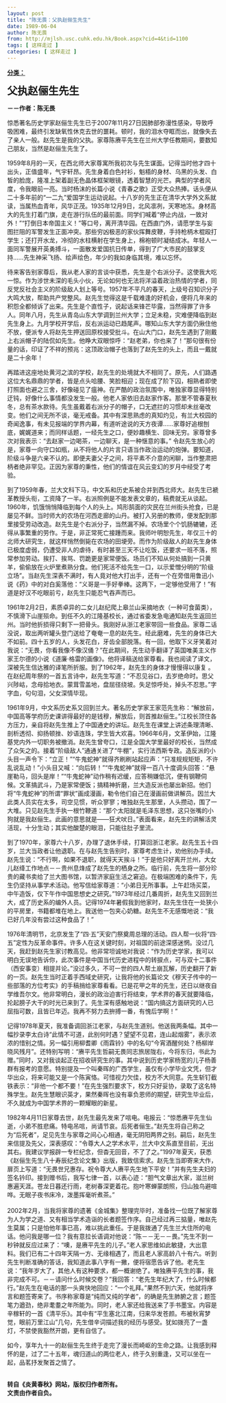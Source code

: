 ```yaml
---
layout: post
title: "陈无畏：父执赵俪生先生"
date: 1989-06-04
author: 陈无畏
from: http://mjlsh.usc.cuhk.edu.hk/Book.aspx?cid=4&tid=1100
tags: [ 这样走过 ]
categories: [ 这样走过 ]
---
```


<div style="margin: 15px 10px 10px 0px;">
 <div>
  <span id="ctl00_ContentPlaceHolder1_chapter1_SubjectLabel" style="font-weight:bold;text-decoration:underline;">
   分类：
  </span>
 </div>
 <p>
  <strong>
   <font size="5">
    父执赵俪生先生
   </font>
  </strong>
 </p>
 <p>
  <strong>
   －－作者：陈无畏
  </strong>
 </p>
 <p>
  惊悉著名历史学家赵俪生先生已于2007年11月27日因肺部弥漫性感染，导致呼吸困难，最终引发缺氧性休克去世的噩耗。顿时，我的泪水夺眶而出，就像失去了亲人一般。赵先生是我的父执。家尊陈赓平先生在兰州大学任教期间，要数知己朋友，当然是赵俪生先生了。
 </p>
 <p>
  1959年8月的一天，在西北师大家尊寓所我初次与先生谋面。记得当时他才四十出头，正值盛年，气宇轩昂。先生身着白色衬衫，魁梧的身材、乌黑的头发、白皙的脸庞，隆准上架着副无色晶体框架眼镜，透着智慧的光芒。典型的学者风度，令我眼前一亮。当时杨沫的长篇小说《青春之歌》正受大众热捧。话头便从二十多年前的“一二九”爱国学生运动说起。十八岁的先生正在清华大学外文系就读，当属热血青年，风华正茂。1935年12月9日，北风凛冽，天寒地冻。身材高大的先生打着门旗，走在游行队伍的最前面。同学们喊着“停止内战，一致对外！”“打倒日本帝国主义！”等口号，离开清华园。在西直门外，请愿学生与妄图拦阻的军警发生正面冲突。那些穷凶极恶的家伙挥舞皮鞭，手持枪柄木棍殴打学生；还打开水龙，冷彻的水柱横射在学生身上，棉袍顿时凝结成冰。年轻人一面同军警展开英勇搏斗，一面散发爱国抗日传单，得到了广大市民的鼓掌支持……先生神采飞扬、绘声绘色，年少的我如身临其境，难以忘怀。
 </p>
 <p>
  待来客告别家尊后，我从老人家的言谈中获悉，先生是个右派分子。这使我大吃一惊。作为涉世未深的毛头小伙，无论如何也无法将洋溢着政治热情的学者，同反党反社会主义的阶级敌人划上等号。1957年不平凡的春天，上级号召知识分子大鸣大放，帮助共产党整风。赵先生觉得这是千载难逢的好机会，便将几年来的积怨全都倾诉了出来。先生是个直性子，说起话来锋芒毕露，当然得罪了许多人。同年八月，先生从青岛山东大学调到兰州大学；立足未稳，灾难便降临到赵先生身上。九月学校开学后，反右派运动已趋尾声。哪知山东大学方面仍揪住他不放，便派专人将赵先生押送回原校接受批斗。在山大门口，赵先生遇到了刚戴上右派帽子的陆侃如先生。他睁大双眼惊呼：“赵老弟，你也来了！”那句很有份量的话，印证了不祥的预兆：这顶政治帽子也落到了赵先生的头上，而且一戴就是二十余年！
 </p>
 <p>
  再踏进这座地处黄河之滨的学校，赵先生的处境就大不相同了。原先，人们路遇这位大名鼎鼎的学者，皆是点头哈腰、笑脸相迎；现在成了阶下囚，相熟者即使打照面也避之三舍，好像碰见了瘟神。在严酷的政治氛围中，唯独家尊显得特别迂钝，好像什么事情都没发生一般。他老人家依旧去赵家作客。那里不管春夏秋冬，总有茶水款待。先生虽戴着右派分子的帽子，口无遮拦的习惯却未丝毫改变。他们之间无所不谈，毫无戒备。其中有深思熟虑的真知灼见，有兰大校园的奇闻逸事，有未见报端的学界内幕，有道听途说的天方夜谭……家尊好追根刨底，娓娓道来；而同样话题，一经先生之口，便妙趣横生、回味无穷。家尊曾多次对我表示：“去赵家一边喝茶，一边聊天，是一种惬意的事。” 令赵先生放心的是，家尊一向守口如瓶，从不将他人的片言只语当作政治运动的炮弹。要知道，阶级斗争是六亲不认的。即便夫妻父子之间，将平素不介意的闲聊，当作整肃把柄者绝非罕见。正因为家尊的秉性，他们的情谊在风云变幻的岁月中经受了考验。
 </p>
 <p>
  到了1959年春，兰大文科下马，中文系和历史系被合并到西北师大。赵先生已褫革教授头衔，工资降了一半。右派照例是不能发表文章的，稿费就无从谈起。1960年，饥饿悄悄降临到每个人的头上。鸠形鹄面的灾民在兰州街头抢食，已是屡见不鲜。当时师大的农场在河西走廊的山丹。被打入另册的教师，便发配到那里接受劳动改造。赵先生是个右派分子，当然漏不掉。农场里个个饥肠辘辘，还得从事繁重的劳作。于是，非正常死亡接踵而来。我师叶明恕先生，年仅三十的北师大研究生，就这样悄然倒毙在农场的田埂旁。而作为阶级敌人的赵先生身体已极度虚弱，仍遭受非人的虐待，有时甚至三天不让吃饭，还要求一班不落，照常参加劳动。挨打、挨骂、罚跪更是家常便饭。场员们不知从何处搞到一只黄羊，偷偷放在火炉里煮熟分食。他们死活不给先生一口，以示爱憎分明的“阶级立场”。当赵先生深表不满时，有人竟对他大打出手，还有一个在旁借用鲁迅小说《药》中的对白奚落他：“义哥是一手好拳棒。这两下，一定够他受用了！”有道是好汉不吃眼前亏，赵先生只能忍气吞声而已。
 </p>
 <p>
  1961年2月2日，素质卓异的二女儿赵纪爬上皋兰山采摘地衣（一种可食菌类），不慎滑下山崖殒命。到任不久的江隆基校长，通过省委发急电通知赵先生返回兰州。当时他折损得只剩下一把骨头。我刚好从浙江老家带回一些食品。家尊二话没说，取出两听罐头登门送给了奄奄一息的赵先生。经此磨难，先生的身体已大不如前。四十五岁的人，头发花白，牙齿全部脱落。有一回，他取下义牙笑着对我说：“无畏，你看我像不像汉俑？”在此期间，先生动手翻译了英国唯美主义作家王尔德的小说《道廉·格雷的画像》。他将译稿送给家尊看。我也阅读了译文，深被先生信达雅的译笔所折服。到了1962年，赵先生的身体才慢慢得以康复 。在赵纪周年祭的一首五言诗中，赵先生写道：“不忍见谷口，去岁绝命时。思父兴陟岵，念母拾地衣。蒙茸雪盖地，盘屈径绕坡。失足惊呼处，掉头不忍思。”字字血，句句泪，父女深情毕现。
 </p>
 <p>
  1961年9月，中文系历史系又回到兰大。著名历史学家王家范先生称：“解放前，中国高等学府历史课讲得最好的是钱穆，解放后，则首推赵俪生。”江校长顶住各方压力，亲自将赵先生推上了中国通史的讲坛。赵先生在课堂上讲述条理清晰、剖析透彻、抑扬顿挫、妙语连珠，学生皆大欢喜。1966年6月，文革伊始，江隆基党内外一切职务被撤消。赵先生曾夸口，江是全国大学里最好的校长，当然成了众矢之的。接着“阶级敌人”通通关进了“牛棚”，实行法西斯专政。造反派的小头目一声令下：“立正！”“牛鬼蛇神”就得齐刷刷站起应声：“只准规规矩矩，不许乱说乱动！”小头目又喊：“向后转！”“牛鬼蛇神”就得一百八十度调头回答：“悬崖勒马，回头是岸！”“牛鬼蛇神”动作稍有迟缓，应答稍嫌低沉，便有钢鞭伺候。文革搞武斗，乃是家常便饭；搞精神折磨，兰大造反派也屡出新招。他们将“牛鬼蛇神”的所谓“罪状”画成漫画，勒令他们自己在漫画前做讲解员。因兰大此类人员实在太多，司空见惯，听众寥寥；唯独赵先生那里，人头攒动，围了一大堆。只见赵先生手执一根竹鞭道：“那个太阳就是毛泽东思想，这只张嘴的小狗就是我赵俪生。此画的意思就是——狂犬吠日。”表面看来，赵先生的讲解活灵活现，十分生动；其实他酸楚的眼泪，只能往肚子里流。
 </p>
 <p>
  到了1970年，家尊六十八岁，办理了退休手续，打算回浙江老家。赵先生五十四岁，兰大当政者让他退职。在与赵先生告别时，家尊考虑生计，劝他别办手续。赵先生说：“不行啊，如果不退职，就得天天挨斗！”于是他只好离开兰州，大女儿赵绛工作地点－－贵州息烽成了赵先生的栖身之所。临行前，先生将一部分珍贵的藏书卖给了兰大图书馆，以暂济家庭生活之窘迫。在极端困难的条件下，先生仍坚持从事学术活动。他写信给家尊道：“小弟日无所事事。上午赶场买菜，中午造饭，仅下午作中国思想史之研究。”1973年经过几番周折，赵先生又回到兰大，成了历史系的编外人员。记得1974年暑假我到他家时，赵先生住在一处狭小的平房里，书籍都堆在地上。我送他一包夹心奶糖。赵先生不无感慨地说：“我已好几年没有尝过这种食品了！”
 </p>
 <p>
  1976年清明节，北京发生了“四·五”天安门祭奠周总理的活动。四人帮一伙将“四·五”定性为反革命事件。许多人在这关键时刻，对祖国的前途深感迷惘。没过几天，我赶到赵先生家讨教高见。他非常坦诚地对我说：“作为历史学家，我可以明白无误地告诉你，此次事件是中国当代历史进程中的转捩点，可与双十二事件（西安事变）相提并论。”没过多久，不可一世的四人帮土崩瓦解，历史翻开了新的一页。赵先生当时正着手西域史研究，让我将他的长篇论文《穆天子传中的一些部落的方位考实》的手稿捎给家尊看看。已是花甲之年的先生，还日以继夜自学维吾尔文。他非常明白，漫长的政治迫害行将结束，学术界的春天就要降临，抡起膀子大干的时光已来到了。先生深有感触地说：“国内搞这方面研究的人已屈指可数，且皆已年迈。我再不努力去拚搏一番，有愧后学啊！”
 </p>
 <p>
  记得1978年夏天，我准备调回浙江老家，与赵先生道别。他送我两条幅。其中一幅抄录李太白诗“此情不可道，此别何时遇？望望不见君，连山起烟雾”，表示浓浓的惜别之情。另一幅引用柳耆卿《雨霖铃》中的名句“今宵酒醒何处？杨柳岸晓风残月”。还特别写明：“赓平先生哲嗣无畏同志旅居陇右，今将东归，书此为赠。”同时，又对我谈起正在招收研究生的事。其中说到历史学家杨宽的儿子杨善群有报考的意愿。特别提及一个叫秦晖的广西学生，虽仅有小学毕业文凭，但才华出众，将来可能又是一个陈寅恪。可惜视力欠佳，校方不大同意。先生斩钉截铁表示：“非他一个都不要！”在先生强烈要求下，校方只好妥协，录取了这名特殊学生。赵先生慧眼识英才，果然秦晖也没有辜负恩师的期望，研究生毕业后，不久就成为中国学术界的一颗耀眼的新星。
 </p>
 <p>
  1982年4月11日家尊去世，赵先生最先发来了唁电。电报云：“惊悉赓平先生仙逝，小弟不胜悲痛。特电吊唁，尚请节哀。后死者俪生。”赵先生将自己称之为“后死者”，足见先生与家尊之间心心相通，毫无阴阳两界之别。嗣后，赵先生来信提及先父，深表感叹：“令尊大人之学术水平，兰大中文系直至目前，无出其右。我建议学报辟一专栏纪念，但杳无回音，不了了之。”1997年夏天，获悉《赵俪生先生八十寿辰纪念论文集》出版，我致信索求。赵先生当即寄来大作，扉页上写道：“无畏世兄惠存。祝令尊大人赓平先生地下平安！”并有先生夫妇的签名钤印。接到赠书后，我写七律一首，以表心迹：“胆气文章出大家，滋兰树惠遍天涯。苍龙日暮还行雨，老树春深更着花。抱叶寒蝉蒙朗照，归山独鸟避喧哗。无眠子夜书床冷，泼墨挥毫听煮茶。”
  <br/>
  <br/>
  2002年2月，当我将家尊的遗著《金城集》整理完毕时，准备找一位既了解家尊为人为学之道、又有相当学术造诣的长者题签作序。自己经过再三掂量，唯赵先生莫属；只是怕他年事已高，难以挑此重任。于是我拨通了先生兰大住所的电话。他问我是哪一位？我有意拉长语调对他说：“陈－－无－－畏。”先生不到一秒钟就反应过来了：“噢，是赓平先生的儿子。”老人家思维如此敏捷，大出意料。我们已有二十四年天隔一方、无缘相遇了，而且老人家高龄八十有六。听到先生判断准确的答话，我知道此事八字有一撇，便将宿愿告诉了他。老先生说：“我年岁大了，其他人有这种要求，都一概谢绝了。唯独赓平先生的事，我非完成不可。－－请问什么时候交卷？”我回答：“老先生年纪大了，什么时候都行。”赵先生在电话的那一头爽快地回应：“一个礼拜。”果然不到六天，他就将序言和题签寄来了。书序称家尊是“纯而又纯的学者”，的确是先生肺腑之言；题签笔力遒劲，绝非耄耋之年所能为。同时，老人家还给我送来了手书墨宝。内容是辛稼轩的一首《清平乐》。其中有“平生塞北江南，归来华发苍颜。布被秋宵梦觉，眼前万里江山”几句，先生借辛词描述我的经历与感受。犹如拨亮了一盏灯，不禁使我豁然开朗，更有自信了。
 </p>
 <p>
  如今，享年九十一的赵俪生先生终于走完了漫长而崎岖的生命之路。让我感到释怀的是，过了二十五年，魂归道山的两位老人，终于久别重逢，又可以坐在一起，品茗抒发聚首之情了。
 </p>
 <p>
  <br/>
  <strong>
   转自《炎黄春秋》网站，版权归作者所有。
   <br/>
   文责由作者自负。
  </strong>
 </p>
</div>

